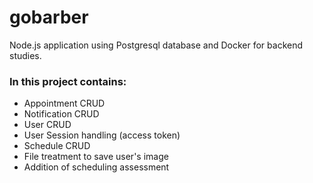 # gobarber

Node.js application using Postgresql database and Docker for backend studies.

### In this project contains:

- Appointment CRUD
- Notification CRUD
- User CRUD
- User Session handling (access token)
- Schedule CRUD
- File treatment to save user's image
- Addition of scheduling assessment

